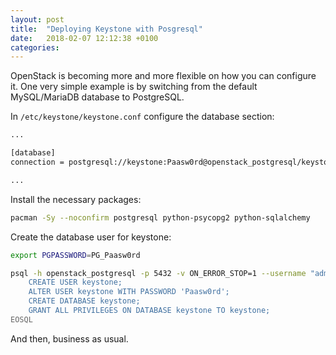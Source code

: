 ```yaml
---
layout: post
title:  "Deploying Keystone with Posgresql"
date:   2018-02-07 12:12:38 +0100
categories:
---
```


OpenStack is becoming more and more flexible on how you can configure it. One very simple example is by switching from the default MySQL/MariaDB database to PostgreSQL.

In `/etc/keystone/keystone.conf` configure the database section:

```bash
...

[database]
connection = postgresql://keystone:Paasw0rd@openstack_postgresql/keystone

...
```

Install the necessary packages:

```bash
pacman -Sy --noconfirm postgresql python-psycopg2 python-sqlalchemy
```

Create the database user for keystone:

```bash
export PGPASSWORD=PG_Paasw0rd

psql -h openstack_postgresql -p 5432 -v ON_ERROR_STOP=1 --username "admin" <<-EOSQL
    CREATE USER keystone;
    ALTER USER keystone WITH PASSWORD 'Paasw0rd';
    CREATE DATABASE keystone;
    GRANT ALL PRIVILEGES ON DATABASE keystone TO keystone;
EOSQL
```

And then, business as usual.